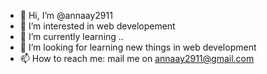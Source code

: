 - 👋 Hi, I’m @annaay2911
- 👀 I’m interested in web developement
- 🌱 I’m currently learning ..
- 💞️ I’m looking for learning new things in web development
- 📫 How to reach me: mail me on annaay2911@gmail.com

<!---
annaay2911/annaay2911 is a ✨ special ✨ repository because its `README.md` (this file) appears on your GitHub profile.
You can click the Preview link to take a look at your changes.
--->
